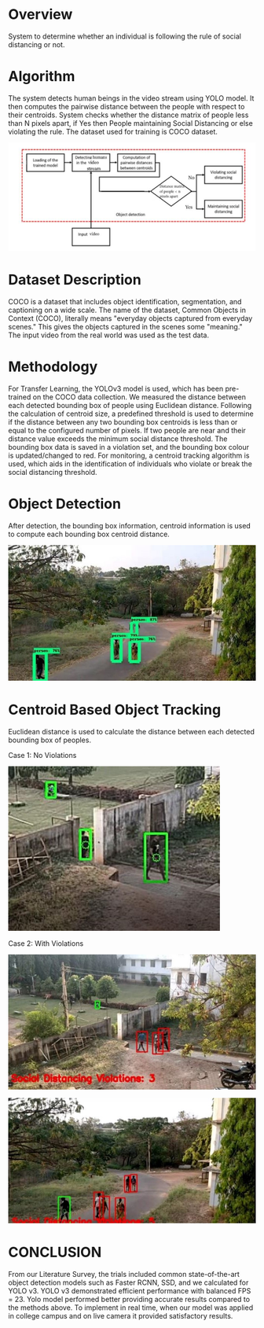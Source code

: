 # Overview
System to determine whether an individual is following the rule of social distancing or not. 

# Algorithm
The system detects human beings in the video stream using YOLO model. It then computes the pairwise distance between the people with respect to their centroids. System checks whether the distance matrix of people less than N pixels apart, if Yes then People maintaining Social Distancing or else violating the rule. The dataset used for training is COCO dataset. 

![](Modules/Images/Dataflow.JPG)

# Dataset Description
COCO is a dataset that includes object 
identification, segmentation, and captioning on a wide scale. The name of the dataset, 
Common Objects in Context (COCO), literally means "everyday objects captured from 
everyday scenes." This gives the objects captured in the scenes some "meaning." The input 
video from the real world was used as the test data.

# Methodology
For Transfer Learning, the YOLOv3 model is used, which has been pre-trained on the COCO 
data collection. We measured the distance between each detected bounding box of people using Euclidean 
distance. Following the calculation of centroid size, a predefined threshold is used to 
determine if the distance between any two bounding box centroids is less than or equal to the 
configured number of pixels. If two people are near and their distance value exceeds the 
minimum social distance threshold. The bounding box data is saved in a violation set, and 
the bounding box colour is updated/changed to red. For monitoring, a centroid tracking 
algorithm is used, which aids in the identification of individuals who violate or break the 
social distancing threshold.

# Object Detection
After detection, the bounding box 
information, centroid information is used to compute each bounding box centroid 
distance.

![](Modules/Images/i1.JPG)

# Centroid Based Object Tracking

Euclidean distance is used to calculate the distance between each detected bounding box 
of peoples. 

Case 1: No Violations

![](Modules/Images/i2.JPG)


Case 2: With Violations


![](Modules/Images/i3.JPG)


![](Modules/Images/i4.JPG)

# CONCLUSION

From our Literature Survey, the trials 
included common state-of-the-art object detection models such as Faster RCNN, SSD, and 
we calculated for YOLO v3. YOLO v3 demonstrated efficient performance with balanced 
FPS = 23. Yolo model performed better providing accurate results compared to the methods above. To implement in real time, when our model was applied in college campus and on live camera it provided satisfactory results.

